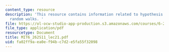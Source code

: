 ```yaml
---
content_type: resource
description: 'This resource contains information related to hypothesis testing and
  random walks. '
file: https://ol-ocw-studio-app-production.s3.amazonaws.com/courses/6-262-discrete-stochastic-processes-spring-2011/fa02ff9aea0ef94bc7d2e5fa55f32098_MIT6_262S11_lec21.pdf
file_type: application/pdf
resourcetype: Document
title: MIT6_262S11_lec21.pdf
uid: fa02ff9a-ea0e-f94b-c7d2-e5fa55f32098
---
```

